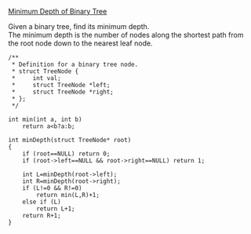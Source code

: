 [Minimum Depth of Binary Tree](https://leetcode.com/problems/minimum-depth-of-binary-tree/)

Given a binary tree, find its minimum depth.  
The minimum depth is the number of nodes along the shortest path from the root node down to the nearest leaf node.

```
/**
 * Definition for a binary tree node.
 * struct TreeNode {
 *     int val;
 *     struct TreeNode *left;
 *     struct TreeNode *right;
 * };
 */

int min(int a, int b)
    return a<b?a:b;

int minDepth(struct TreeNode* root)
{
    if (root==NULL) return 0;
    if (root->left==NULL && root->right==NULL) return 1;
    
    int L=minDepth(root->left);
    int R=minDepth(root->right);
    if (L!=0 && R!=0)
        return min(L,R)+1;
    else if (L)
        return L+1;
    return R+1;
}
```